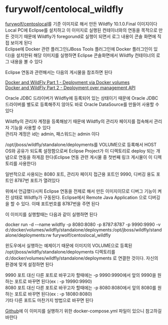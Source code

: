 furywolf/centolocal_wildfly
====================

[furywolf/centoslocal](https://hub.docker.com/r/furywolf/centoslocal/)를 기준 이미지로 해서 만든 Wildfly 10.1.0.Final 이미지이다<br/>
Local PC에 Eclipse를 설치하고 이 이미지로 실행된 컨테이너와의 연동을 목적으로 만든 것이기 때문에 Wildfly가 foregorund로 실행이 되면서 로그 내용이 콘솔 화면에 직접 보이게 된다<br/>
Eclipse에 Docker 관련 플러그인(JBoss Tools 플러그인에 Docker 플러그인이 있다)을 설치한뒤 해당 이미지를 실행하면 Eclipse 콘솔화면에서 Wildfly 컨테이너의 로그 내용을 볼 수 있다

Eclipse 연동과 관련해서는 다음의 게시물을 참조하면 된다

[Docker and WildFly Part 1 - Deployment via Docker volumes](http://tools.jboss.org/blog/2015-03-02-getting-started-with-docker-and-wildfly.html)<br/>
[Docker and WildFly Part 2 - Deployment over management API](http://tools.jboss.org/blog/2015-03-03-docker-and-wildfly-2.html)

Oracle JDBC 드라이버가 Wildfly에 등록되어 있는 상태이기 때문에 Oracle JDBC 드라이버를 별도로 등록해주지 않아도 바로 Oracle DataSource를 만들어 사용할 수 있다

Wildfly의 관리자 계정을 등록해놨기 때문에 Wildfly의 관리자 페이지를 접속해서 관리자 기능을 사용할 수 있다<br/>
관리자 계정은 id는 admin, 패스워드는 admin 이다

/opt/jboss/wildfly/standalone/deployments를 VOLUME으로 등록해서 HOST OS와 공유가 되도록 설정함으로써 Eclipse Project가 이 디렉토리로 deploy 되는 개념으로 연동을 하게끔 한다(Eclipse 연동 관련 게시물 중 첫번째 링크 게시물이 이 디렉토리를 사용한다)

일반적으로 사용되는 8080 포트, 관리자 페이지 접근용 포트인 9990, 디버깅 용도 포트인 8787번 포트가 열려있다

위에서 언급했다시피 Eclipse 연동을 전제로 해서 만든 이미지이므로 디버그 기능이 켜진 상태로 Wildfly가 구동된다. Eclipse에서 Remote Java Application 으로 디버깅을 할 수 있다. 이때 포트번호를 8787번을 주면 된다

이 이미지를 실행할때는 다음과 같이 실행하면 된다

docker run -d --name wildfly -p 8080:8080 -p 8787:8787 -p 9990:9990 -v d:/docker/volumes/wildfly/standalone/deployments:/opt/jboss/wildfly/standalone/deployments:rw furywolf/centoslocal\_wildfly

윈도우에서 실행하는 예제이기 때문에 이미지의 VOLUME으로 등록된 /opt/jboss/wildfly/standalone/deployments 디렉토리를 d:/docker/volumes/wildfly/standalone/deployments 로 연결한 것이다. 자신의 환경에 맞게 설정하면 된다

9990 포트 대신 다른 포트로 바꾸고자 할때에는 -p 9990:9990에서 앞의 9990을 원하는 포트로 바꾸면 된다(ex : -p 19990:9990)<br/>
8080 포트 대신 다른 포트로 바꾸고자 할때에는 -p 8080:8080에서 앞의 8080를 원하는 포트로 바꾸면 된다(ex : -p 18080:8080)<br/>
기타 다른 포트도 마찬가지 방법으로 바꾸면 된다

[Github](https://github.com/TerryChang/mydocker/tree/master/centoslocal_wildfly)에 이 이미지를 실행하기 위한 docker-compose.yml 파일이 있으니 참고하길 바란다